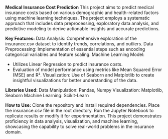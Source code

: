 **Medical Insurance Cost Prediction**
This project aims to predict medical insurance costs based on various demographic and health-related factors using machine learning techniques. The project employs a systematic approach that includes data preprocessing, exploratory data analysis, and predictive modeling to derive actionable insights and accurate predictions.

**Key Features:**
Data Analysis: Comprehensive exploration of the insurance.csv dataset to identify trends, correlations, and outliers.
Data Preprocessing: Implementation of essential steps such as encoding categorical variables and feature scaling.
Machine Learning Model:
- Utilizes Linear Regression to predict insurance costs.
- Evaluation of model performance using metrics like Mean Squared Error (MSE) and R².
Visualization: Use of Seaborn and Matplotlib to create insightful visualizations for better understanding of the data.

**Libraries Used:**
Data Manipulation: Pandas, Numpy
Visualization: Matplotlib, Seaborn
Machine Learning: Scikit-Learn

**How to Use:**
Clone the repository and install required dependencies.
Place the insurance.csv file in the root directory.
Run the Jupyter Notebook to replicate results or modify it for experimentation.
This project demonstrates proficiency in data analysis, visualization, and machine learning, showcasing the capability to solve real-world problems in the insurance domain.

